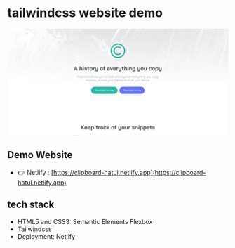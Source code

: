 # tailwindcss website demo

![clipboard](/images/clip1.png)

## Demo Website

- 👉 Netlify : [https://clipboard-hatui.netlify.app](https://clipboard-hatui.netlify.app)

## tech stack

- HTML5 and CSS3: Semantic Elements Flexbox
- Tailwindcss
- Deployment: Netlify
